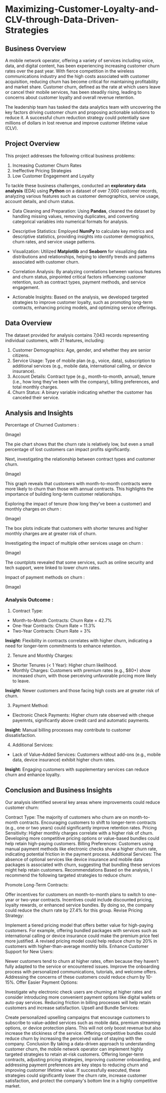 # Maximizing-Customer-Loyalty-and-CLV-through-Data-Driven-Strategies

## Business Overview 
A mobile network operator, offering a variety of services including voice, data, and digital content, has been experiencing increasing customer churn rates over the past year. With fierce competition in the wireless communications industry and the high costs associated with customer acquisition, reducing churn has become critical for maintaining profitability and market share. Customer churn, defined as the rate at which users leave or cancel their mobile services, has been steadily rising, leading to concerns about customer loyalty and overall revenue retention.

The leadership team has tasked the data analytics team with uncovering the key factors driving customer churn and proposing actionable solutions to reduce it. A successful churn reduction strategy could potentially save millions of dollars in lost revenue and improve customer lifetime value (CLV).

## Project Overview
This project addresses the following critical business problems:
1. Increasing Customer Churn Rates
2. Ineffective Pricing Strategies
3. Low Customer Engagement and Loyalty

To tackle these business challenges, conducted an **exploratory data analysis** (EDA) using **Python** on a dataset of over 7,000 customer records, analyzing various features such as customer demographics, service usage, account details, and churn status. 

* Data Cleaning and Preparation: Using **Pandas**, cleaned the dataset by handling missing values, removing duplicates, and converting categorical variables into numerical formats for analysis.

* Descriptive Statistics: Employed **NumPy** to calculate key metrics and descriptive statistics, providing insights into customer demographics, churn rates, and service usage patterns.

* Visualization: Utilized **Matplotlib** and **Seaborn** for visualizing data distributions and relationships, helping to identify trends and patterns associated with customer churn.

* Correlation Analysis: By analyzing correlations between various features and churn status, pinpointed critical factors influencing customer retention, such as contract types, payment methods, and service engagement.

* Actionable Insights: Based on the analysis, we developed targeted strategies to improve customer loyalty, such as promoting long-term contracts, enhancing pricing models, and optimizing service offerings.

## Data Overview
The dataset provided for analysis contains 7,043 records representing individual customers, with 21 features, including:
1. Customer Demographics: Age, gender, and whether they are senior citizens.
2. Service Usage: Type of mobile plan (e.g., voice, data), subscription to additional services (e.g., mobile data, international calling, or device insurance).
3. Account Details: Contract type (e.g., month-to-month, annual), tenure (i.e., how long they’ve been with the company), billing preferences, and total monthly charges.
4. Churn Status: A binary variable indicating whether the customer has canceled their service.

## Analysis and Insights

Percentage of Churned Customers :

(Image)

The pie chart shows that the churn rate is relatively low, but even a small percentage of lost customers can impact profits significantly.

Next, investigating the relationship between contract types and customer churn.

(Image)

This graph reveals that customers with month-to-month contracts were more likely to churn than those with annual contracts. This highlights the importance of building long-term customer relationships.

Exploring the impact of tenure (how long they've been a customer) and monthly charges on churn :

(Image)

The box plots indicate that customers with shorter tenures and higher monthly charges are at greater risk of churn.

Investigating the impact of multiple other services usage on churn :

(Image)

The countplots revealed that some services, such as online security and tech support, were linked to lower churn rates.

Impact of payment methods on churn :

(Image)

### Analysis Outcome : 
1. Contract Type:
* Month-to-Month Contracts: Churn Rate = 42.7%
* One-Year Contracts: Churn Rate = 11.3%
* Two-Year Contracts: Churn Rate = 3%

**Insight:** Flexibility in contracts correlates with higher churn, indicating a need for longer-term commitments to enhance retention.

2. Tenure and Monthly Charges:
* Shorter Tenures (< 1 Year): Higher churn likelihood.
* Monthly Charges: Customers with premium rates (e.g., $80+) show increased churn, with those perceiving unfavorable pricing more likely to leave.

**Insight:** Newer customers and those facing high costs are at greater risk of churn.

3. Payment Method:
* Electronic Check Payments: Higher churn rate observed with cheque payemnts, significantly above credit card and automatic payments.

**Insight:** Manual billing processes may contribute to customer dissatisfaction.

4. Additional Services:
* Lack of Value-Added Services: Customers without add-ons (e.g., mobile data, device insurance) exhibit higher churn rates.

**Insight:** Engaging customers with supplementary services can reduce churn and enhance loyalty.

## Conclusion and Business Insights
Our analysis identified several key areas where improvements could reduce customer churn:

Contract Type: The majority of customers who churn are on month-to-month contracts. Encouraging customers to shift to longer-term contracts (e.g., one or two years) could significantly improve retention rates.
Pricing Sensitivity: Higher monthly charges correlate with a higher risk of churn. Developing more competitive pricing options or value-based bundles could help retain high-paying customers.
Billing Preferences: Customers using manual payment methods like electronic checks show a higher churn rate, indicating potential friction in the payment process.
Additional Services: The absence of optional services like device insurance and mobile data packages is associated with churn, suggesting that bundling these services might help retain customers.
Recommendations
Based on the analysis, I recommend the following targeted strategies to reduce churn:

Promote Long-Term Contracts:

Offer incentives for customers on month-to-month plans to switch to one-year or two-year contracts. Incentives could include discounted pricing, loyalty rewards, or enhanced service bundles. By doing so, the company could reduce the churn rate by 27.4% for this group.
Revise Pricing Strategy:

Implement a tiered pricing model that offers better value for high-paying customers. For example, offering bundled packages with services such as international calling or device insurance could make the premium price feel more justified. A revised pricing model could help reduce churn by 20% in customers with higher-than-average monthly bills.
Enhance Customer Support for New Users:

Newer customers tend to churn at higher rates, often because they haven’t fully adapted to the service or encountered issues. Improve the onboarding process with personalized communications, tutorials, and welcome offers. Addressing the concerns of these customers could reduce churn by 10-15%.
Offer Easier Payment Options:

Investigate why electronic check users are churning at higher rates and consider introducing more convenient payment options like digital wallets or auto-pay services. Reducing friction in billing processes will help retain customers and increase satisfaction.
Upsell and Bundle Services:

Create personalized upselling campaigns that encourage customers to subscribe to value-added services such as mobile data, premium streaming options, or device protection plans. This will not only boost revenue but also increase the stickiness of the service. Offering competitive bundles could reduce churn by increasing the perceived value of staying with the company.
Conclusion
By taking a data-driven approach to understanding customer churn, the mobile network operator can implement highly targeted strategies to retain at-risk customers. Offering longer-term contracts, adjusting pricing strategies, improving customer onboarding, and addressing payment preferences are key steps to reducing churn and improving customer lifetime value. If successfully executed, these strategies could significantly lower the churn rate, increase customer satisfaction, and protect the company's bottom line in a highly competitive market.



